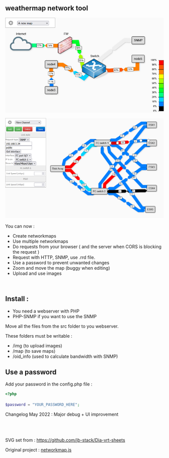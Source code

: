 

## weathermap network tool 


![screenshot](img/networkmap.png)

![screenshot](img/fiber2.png)

You can now :

- Create networkmaps
- Use multiple networkmaps
- Do requests from your browser ( and the server when CORS is blocking the request )
- Request with HTTP, SNMP, use .rrd file.
- Use a password to prevent unwanted changes
- Zoom and move the map (buggy when editing)
- Upload and use images

<br/>


## Install :

 - You need a webserver with PHP
 - PHP-SNMP if you want to use the SNMP

Move all the files from the src folder to you webserver.

These folders must be writable :
 - /img (to upload images)
 - /map (to save maps)
 - /oid_info (used to calculate bandwidth with SNMP)

## Use a password

Add your password in the config.php file :

```php
<?php

$password = "YOUR_PASSWORD_HERE";

```

Changelog May 2022 : Major debug + UI improvement


<br/><br/><br/>
SVG set from : https://github.com/jb-stack/Dia-vrt-sheets


Original project : [networkmap.js](https://github.com/otm/networkmap.js)

